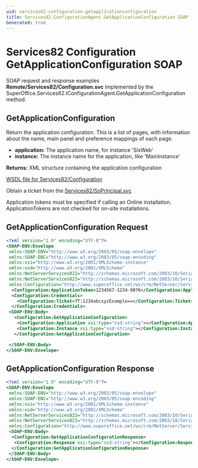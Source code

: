 ```yaml
---
uid: services82-configuration-getapplicationconfiguration
title: Services82.ConfigurationAgent.GetApplicationConfiguration SOAP
Generated: true
---
```


# Services82 Configuration GetApplicationConfiguration SOAP

SOAP request and response examples **Remote/Services82/Configuration.svc**
Implemented by the <see cref="M:SuperOffice.Services82.IConfigurationAgent.GetApplicationConfiguration">SuperOffice.Services82.IConfigurationAgent.GetApplicationConfiguration</see> method.

## GetApplicationConfiguration

Return the application configuration. This is a list of pages, with information about the name, main panel and preference mappings of each page.

* **application:** The application name, for instance 'SixWeb'
* **instance:** The instance name for the application, like 'MainInstance'

**Returns:** XML structure containing the application configuration


[WSDL file for Services82/Configuration](../Services82-Configuration.md)

Obtain a ticket from the [Services82/SoPrincipal.svc](../SoPrincipal/index.md)

Application tokens must be specified if calling an Online installation. ApplicationTokens are not checked for on-site installations.

## GetApplicationConfiguration Request

```xml
<?xml version="1.0" encoding="UTF-8"?>
<SOAP-ENV:Envelope
 xmlns:SOAP-ENV="http://www.w3.org/2003/05/soap-envelope"
 xmlns:SOAP-ENC="http://www.w3.org/2003/05/soap-encoding"
 xmlns:xsi="http://www.w3.org/2001/XMLSchema-instance"
 xmlns:xsd="http://www.w3.org/2001/XMLSchema"
 xmlns:NetServerServices822="http://schemas.microsoft.com/2003/10/Serialization/Arrays"
 xmlns:NetServerServices821="http://schemas.microsoft.com/2003/10/Serialization/"
 xmlns:Configuration="http://www.superoffice.net/ws/crm/NetServer/Services82">
  <Configuration:ApplicationToken>1234567-1234-9876</Configuration:ApplicationToken>
  <Configuration:Credentials>
    <Configuration:Ticket>7T:1234abcxyzExample==</Configuration:Ticket>
  </Configuration:Credentials>
 <SOAP-ENV:Body>
   <Configuration:GetApplicationConfiguration>
    <Configuration:Application xsi:type="xsd:string"></Configuration:Application>
    <Configuration:Instance xsi:type="xsd:string"></Configuration:Instance>
   </Configuration:GetApplicationConfiguration>

 </SOAP-ENV:Body>
</SOAP-ENV:Envelope>

```


## GetApplicationConfiguration Response

```xml
<?xml version="1.0" encoding="UTF-8"?>
<SOAP-ENV:Envelope
 xmlns:SOAP-ENV="http://www.w3.org/2003/05/soap-envelope"
 xmlns:SOAP-ENC="http://www.w3.org/2003/05/soap-encoding"
 xmlns:xsi="http://www.w3.org/2001/XMLSchema-instance"
 xmlns:xsd="http://www.w3.org/2001/XMLSchema"
 xmlns:NetServerServices822="http://schemas.microsoft.com/2003/10/Serialization/Arrays"
 xmlns:NetServerServices821="http://schemas.microsoft.com/2003/10/Serialization/"
 xmlns:Configuration="http://www.superoffice.net/ws/crm/NetServer/Services82">
 <SOAP-ENV:Body>
  <Configuration:GetApplicationConfigurationResponse>
   <Configuration:Response xsi:type="xsd:string"></Configuration:Response>
  </Configuration:GetApplicationConfigurationResponse>
 </SOAP-ENV:Body>
</SOAP-ENV:Envelope>

```

